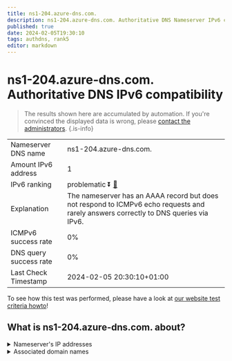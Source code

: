 ```yaml
---
title: ns1-204.azure-dns.com.
description: ns1-204.azure-dns.com. Authoritative DNS Nameserver IPv6 compatibility
published: true
date: 2024-02-05T19:30:10
tags: authdns, rank5
editor: markdown
---
```


# ns1-204.azure-dns.com. Authoritative DNS IPv6 compatibility

> The results shown here are accumulated by automation. If you're convinced the displayed data is wrong, please [contact the administrators](/howto/chat). 
{.is-info}




|   |   |
| - | - |
| Nameserver DNS name | ns1-204.azure-dns.com.
| Amount IPv6 address | 1
| IPv6 ranking | problematic :arrow_double_down: [🔗](/howto/ranking) |
| Explanation | The nameserver has an AAAA record but does not respond to ICMPv6 echo requests and rarely answers correctly to DNS queries via IPv6. |
| ICMPv6 success rate | 0%|
| DNS query success rate | 0% |
| Last Check Timestamp | 2024-02-05 20:30:10+01:00 |

To see how this test was performed, please have a look at [our website test criteria howto](/howto/testcriteria/authdns)!


## What is ns1-204.azure-dns.com. about?




<details>
<summary>Nameserver's IP addresses</summary>

2603:1061:0:700::cc

</details>



<details>
<summary>Associated domain names</summary>

www.msn.com

</details>
